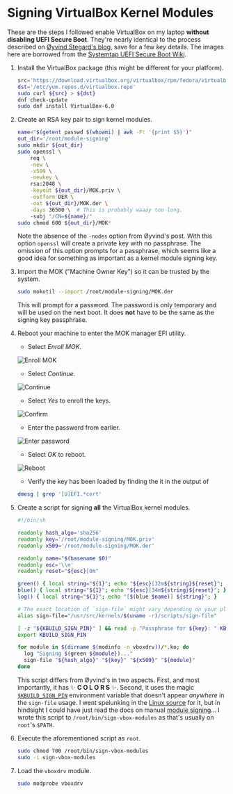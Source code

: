 # Signing VirtualBox Kernel Modules

These are the steps I followed enable VirtualBox on my laptop **without
disabling UEFI Secure Boot**. They're nearly identical to the process described
on [Øyvind Stegard's blog][blog], save for a few _key_ details. The images here
are borrowed from the [Systemtap UEFI Secure Boot Wiki][systemtap].

1. Install the VirtualBox package (this might be different for your platform).
   ```bash
   src='https://download.virtualbox.org/virtualbox/rpm/fedora/virtualbox.repo'
   dst='/etc/yum.repos.d/virtualbox.repo'
   sudo curl ${src} > ${dst}
   dnf check-update
   sudo dnf install VirtualBox-6.0
   ```
2. Create an RSA key pair to sign kernel modules.
   ```bash
   name="$(getent passwd $(whoami) | awk -F: '{print $5}')"
   out_dir='/root/module-signing'
   sudo mkdir ${out_dir}
   sudo openssl \
       req \
       -new \
       -x509 \
       -newkey \
       rsa:2048 \
       -keyout ${out_dir}/MOK.priv \
       -outform DER \
       -out ${out_dir}/MOK.der \
       -days 36500 \  # This is probably waaay too long.
       -subj "/CN=${name}/"
   sudo chmod 600 ${out_dir}/MOK*
   ```
   Note the absence of the `-nodes` option from Øyvind's post. With this option
   `openssl` will create a private key with no passphrase. The omission of this
   option prompts for a passphrase, which seems like a good idea for something
   as important as a kernel module signing key.
3. Import the MOK ("Machine Owner Key") so it can be trusted by the system.
   ```bash
   sudo mokutil --import /root/module-signing/MOK.der
   ```
   This will prompt for a password. The password is only temporary and will be
   used on the next boot. It does **not** have to be the same as the signing
   key passphrase.
4. Reboot your machine to enter the MOK manager EFI utility.
   
   - Select _Enroll MOK_.

   ![Enroll MOK][enroll mok]

   - Select _Continue_.

   ![Continue][continue]

   - Select _Yes_ to enroll the keys.

   ![Confirm][confirm]

   - Enter the password from earlier.

   ![Enter password][password]

   - Select _OK_ to reboot.

   ![Reboot][reboot]

   - Verify the key has been loaded by finding the it in the output of
   ```bash
   dmesg | grep '[U]EFI.*cert'
   ```
5. Create a script for signing **all** the VirtualBox kernel modules.
   ```bash
   #!/bin/sh
   
   readonly hash_algo='sha256'
   readonly key='/root/module-signing/MOK.priv'
   readonly x509='/root/module-signing/MOK.der'
   
   readonly name="$(basename $0)"
   readonly esc='\\e'
   readonly reset="${esc}[0m"
   
   green() { local string="${1}"; echo "${esc}[32m${string}${reset}"; }
   blue() { local string="${1}"; echo "${esc}[34m${string}${reset}"; }
   log() { local string="${1}"; echo "[$(blue $name)] ${string}"; }
   
   # The exact location of `sign-file` might vary depending on your platform.
   alias sign-file="/usr/src/kernels/$(uname -r)/scripts/sign-file"
   
   [ -z "${KBUILD_SIGN_PIN}" ] && read -p "Passphrase for ${key}: " KBUILD_SIGN_PIN
   export KBUILD_SIGN_PIN
   
   for module in $(dirname $(modinfo -n vboxdrv))/*.ko; do
     log "Signing $(green ${module})..."
     sign-file "${hash_algo}" "${key}" "${x509}" "${module}"
   done
   ```
   This script differs from Øyvind's in two aspects. First, and most
   importantly, it has :sparkles: **C O L O R S** :sparkles:. Second, it uses
   the magic [`$KBUILD_SIGN_PIN`][kbuild_sign_pin] environment variable that
   doesn't appear _anywhere_ in the `sign-file` usage. I went spelunking in the
   [Linux source][source] for it, but in hindsight I could have just read the
   docs on manual [module signing][module-signing]... I wrote this script to
   `/root/bin/sign-vbox-modules` as that's usually on `root`'s `$PATH`.
6. Execute the aforementioned script as `root`.
   ```bash
   sudo chmod 700 /root/bin/sign-vbox-modules
   sudo -i sign-vbox-modules
   ```
7. Load the `vboxdrv` module.
   ```bash
   sudo modprobe vboxdrv
   ```

[blog]: https://stegard.net/2016/10/virtualbox-secure-boot-ubuntu-fail/
[systemtap]: https://sourceware.org/systemtap/wiki/SecureBoot
[enroll mok]: https://sourceware.org/systemtap/wiki/SecureBoot?action=AttachFile&do=get&target=Screenshot_kvm-rawhide-64-uefi-1_2014-02-27_14_00_13_crop.png
[continue]: https://sourceware.org/systemtap/wiki/SecureBoot?action=AttachFile&do=get&target=Screenshot_kvm-rawhide-64-uefi-1_2014-02-27_14_00_35_crop.png
[confirm]: https://sourceware.org/systemtap/wiki/SecureBoot?action=AttachFile&do=get&target=Screenshot_kvm-rawhide-64-uefi-1_2014-02-27_14_00_44_crop.png
[password]: https://sourceware.org/systemtap/wiki/SecureBoot?action=AttachFile&do=get&target=Screenshot_kvm-rawhide-64-uefi-1_2014-02-27_14_00_53_crop.png
[reboot]: https://sourceware.org/systemtap/wiki/SecureBoot?action=AttachFile&do=get&target=Screenshot_kvm-rawhide-64-uefi-1_2014-02-27_14_01_06_crop.png
[kbuild_sign_pin]: https://github.com/torvalds/linux/blob/12491ed354d23c0ecbe02459bf4be58b8c772bc8/scripts/sign-file.c#L236
[source]: https://github.com/torvalds/linux/blob/12491ed354d23c0ecbe02459bf4be58b8c772bc8/scripts/sign-file.c
[module-signing]: https://www.kernel.org/doc/html/v4.20/admin-guide/module-signing.html#manually-signing-modules